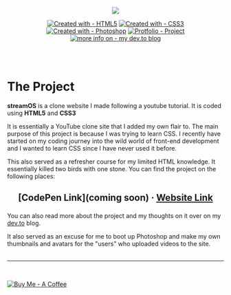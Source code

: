 <center><img src="https://i.imgur.com/WVkO4qr.png">



[![Created with - HTML5](https://img.shields.io/badge/Created_with-HTML5-E34F26?logo=HTML5&logoColor=ffffff)](https://)
[![Created with - CSS3](https://img.shields.io/badge/Created_with-CSS3-1572B6?logo=CSS3&logoColor=ffffff)](https://)
[![Created with - Photoshop](https://img.shields.io/badge/Created_with-Photoshop-31A8FF?logo=Adobe+Photoshop&logoColor=ffffff)](https://)
[![Protfolio - Project](https://img.shields.io/badge/Protfolio-Project-FB542B?logo=Brave&logoColor=ffffff)](https://link_to_portfolio_site)
[![more info on  - my dev.to blog](https://img.shields.io/badge/more_info_on_-my_dev.to_blog-000000?logo=dev.to&logoColor=ffffff)]([https://dev.to/kurtissfrost](https://dev.to/kurtissfrost/first-project-using-css-34k2))
</center>
</br></br>

# The Project

**streamOS** is a clone website I made following a youtube tutorial. It is coded using **HTML5** and **CSS3**

It is essentially a YouTube clone site that I added my own flair to. The main purpose of this project is because I was trying to learn CSS. I recently have started on my coding journey into the wild world of front-end development and I wanted to learn CSS since I have never used it before.

This also served as a refresher course for my limited HTML knowledge. It essentially killed two birds with one stone. You can find the project on the following places:


<h2><center>

[CodePen Link](coming soon) &#183; [Website Link](https://streamos.kurtissfrost.com)

</h2></center>

You can also read more about the project and my thoughts on it over on my [dev.to](https://dev.to/kurtissfrost/first-project-using-css-34k2) blog.

It also served as an excuse for me to boot up Photoshop and make my own thumbnails and avatars for the "users" who uploaded videos to the site.
</br></br>

---

</br>

[![Buy Me - A Coffee](https://img.shields.io/badge/Buy_Me-A_Coffee-FFDD00?style=for-the-badge&logo=buy+me+a+coffee&logoColor=ffffff)](https://www.buymeacoffee.com/frostkurti0)

